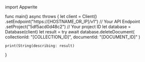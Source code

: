 import Appwrite

func main() async throws {
    let client = Client()
      .setEndpoint("https://[HOSTNAME_OR_IP]/v1") // Your API Endpoint
      .setProject("5df5acd0d48c2") // Your project ID
    let database = Database(client)
    let result = try await database.deleteDocument(
        collectionId: "[COLLECTION_ID]",
        documentId: "[DOCUMENT_ID]"
    )

    print(String(describing: result)
}
